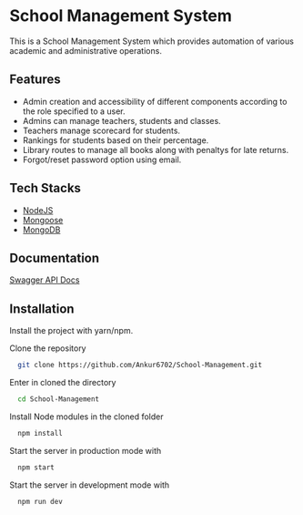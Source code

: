 
# School Management System

This is a School Management System which provides automation of various academic and administrative operations.


## Features

- Admin creation and accessibility of different components according to the role specified to a user.
- Admins can manage teachers, students and classes.
- Teachers manage scorecard for students.
- Rankings for students based on their percentage.
- Library routes to manage all books along with penaltys for late returns.
- Forgot/reset password option using email.

## Tech Stacks


- [NodeJS](https://nodejs.org/en/docs/)
- [Mongoose](https://mongoosejs.com/docs/guide.html)
- [MongoDB](https://www.mongodb.com/)


## Documentation

[Swagger API Docs](https://sch-management-server.herokuapp.com/docs)


## Installation

Install the project with yarn/npm.

Clone the repository


```bash
  git clone https://github.com/Ankur6702/School-Management.git
```

Enter in cloned the directory

```bash
  cd School-Management
```

Install Node modules in the cloned folder

```bash
  npm install
```

Start the server in production mode with

```bash
  npm start
```

Start the server in development mode with

```bash
  npm run dev
```